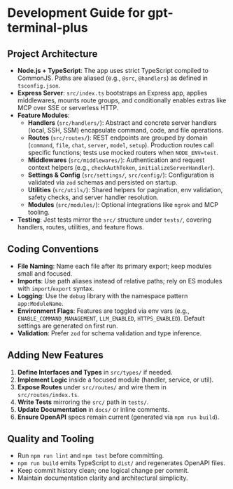 # Development Guide for gpt-terminal-plus

## Project Architecture
- **Node.js + TypeScript**: The app uses strict TypeScript compiled to CommonJS. Paths are aliased (e.g., `@src`, `@handlers`) as defined in `tsconfig.json`.
- **Express Server**: `src/index.ts` bootstraps an Express app, applies middlewares, mounts route groups, and conditionally enables extras like MCP over SSE or serverless HTTP.
- **Feature Modules**:
  - **Handlers** (`src/handlers/`): Abstract and concrete server handlers (local, SSH, SSM) encapsulate command, code, and file operations.
  - **Routes** (`src/routes/`): REST endpoints are grouped by domain (`command`, `file`, `chat`, `server`, `model`, `setup`). Production routes call specific functions; tests use mocked routers when `NODE_ENV=test`.
  - **Middlewares** (`src/middlewares/`): Authentication and request context helpers (e.g., `checkAuthToken`, `initializeServerHandler`).
  - **Settings & Config** (`src/settings/`, `src/config/`): Configuration is validated via `zod` schemas and persisted on startup.
  - **Utilities** (`src/utils/`): Shared helpers for pagination, env validation, safety checks, and server handler resolution.
  - **Modules** (`src/modules/`): Optional integrations like `ngrok` and MCP tooling.
- **Testing**: Jest tests mirror the `src/` structure under `tests/`, covering handlers, routes, utilities, and feature flows.

## Coding Conventions
- **File Naming**: Name each file after its primary export; keep modules small and focused.
- **Imports**: Use path aliases instead of relative paths; rely on ES modules with `import`/`export` syntax.
- **Logging**: Use the `debug` library with the namespace pattern `app:ModuleName`.
- **Environment Flags**: Features are toggled via env vars (e.g., `ENABLE_COMMAND_MANAGEMENT`, `LLM_ENABLED`, `HTTPS_ENABLED`). Default settings are generated on first run.
- **Validation**: Prefer `zod` for schema validation and type inference.

## Adding New Features
1. **Define Interfaces and Types** in `src/types/` if needed.
2. **Implement Logic** inside a focused module (handler, service, or util).
3. **Expose Routes** under `src/routes/` and wire them in `src/routes/index.ts`.
4. **Write Tests** mirroring the `src/` path in `tests/`.
5. **Update Documentation** in `docs/` or inline comments.
6. **Ensure OpenAPI** specs remain current (generated via `npm run build`).

## Quality and Tooling
- Run `npm run lint` and `npm test` before committing.
- `npm run build` emits TypeScript to `dist/` and regenerates OpenAPI files.
- Keep commit history clean; one logical change per commit.
- Maintain documentation clarity and architectural simplicity.

